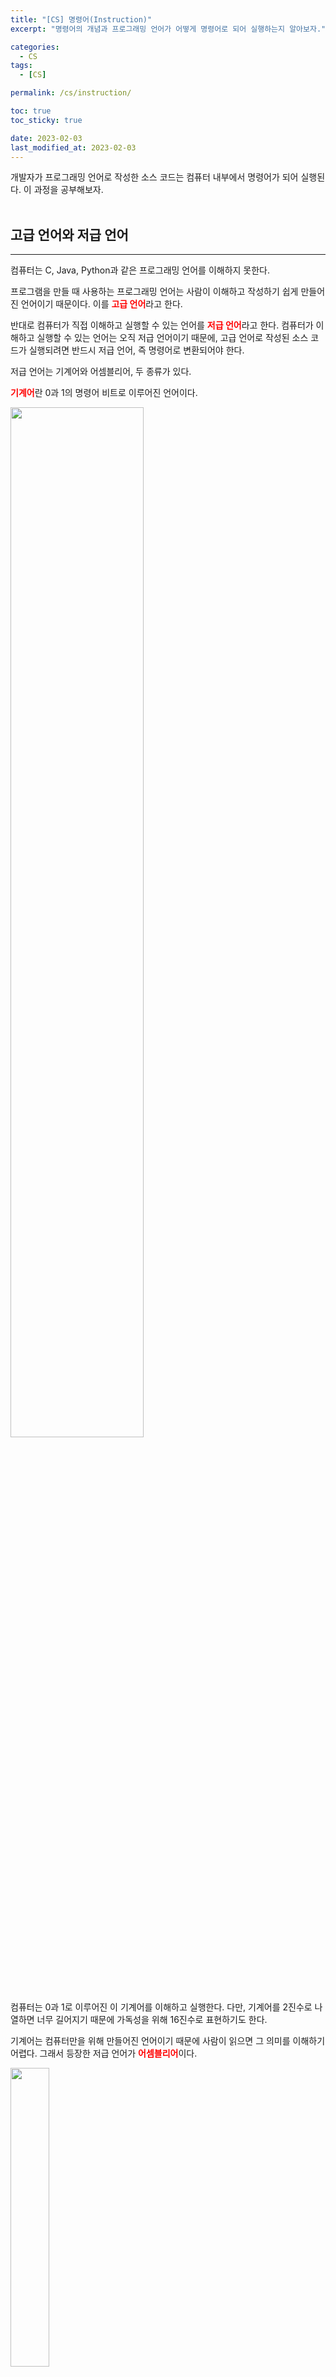 ```yaml
---
title: "[CS] 명령어(Instruction)"
excerpt: "명령어의 개념과 프로그래밍 언어가 어떻게 명령어로 되어 실행하는지 알아보자."

categories:
  - CS
tags:
  - [CS]

permalink: /cs/instruction/

toc: true
toc_sticky: true

date: 2023-02-03
last_modified_at: 2023-02-03
---
```


개발자가 프로그래밍 언어로 작성한 소스 코드는 컴퓨터 내부에서 명령어가 되어 실행된다. 이 과정을 공부해보자.<br><br>

## **고급 언어와 저급 언어**
<hr/>

컴퓨터는 C, Java, Python과 같은 프로그래밍 언어를 이해하지 못한다.<br>

프로그램을 만들 때 사용하는 프로그래밍 언어는 사람이 이해하고 작성하기 쉽게 만들어진 언어이기 때문이다. 이를 <span style="color:red">**고급 언어**</span>라고 한다.<br>

반대로 컴퓨터가 직접 이해하고 실행할 수 있는 언어를 <span style="color:red">**저급 언어**</span>라고 한다. 컴퓨터가 이해하고 실행할 수 있는 언어는 오직 저급 언어이기 때문에, 고급 언어로 작성된 소스 코드가 실행되려면 반드시 저급 언어, 즉 명령어로 변환되어야 한다.<br>

저급 언어는 기계어와 어셈블리어, 두 종류가 있다.<br>

<span style="color:red">**기계어**</span>란 0과 1의 명령어 비트로 이루어진 언어이다.<br>

<img src="../../../assets/images/posts/development/cs/cs-instruction/cs-instruction-1.png" width="65%"><br>

컴퓨터는 0과 1로 이루어진 이 기계어를 이해하고 실행한다. 다만, 기계어를 2진수로 나열하면 너무 길어지기 때문에 가독성을 위해 16진수로 표현하기도 한다.<br>

기계어는 컴퓨터만을 위해 만들어진 언어이기 때문에 사람이 읽으면 그 의미를 이해하기 어렵다. 그래서 등장한 저급 언어가 <span style="color:red">**어셈블리어**</span>이다. <br>

<img src="../../../assets/images/posts/development/cs/cs-instruction/cs-instruction-2.PNG" width="35%"><br>

어셈블리어는 기계어를 읽기 편한 형태로 번역한 저급 언어이기 때문에, 우리가 아는 프로그래밍 언어와는 사뭇 다르다. 때문에 개발자가 어셈블리어를 이용해 복잡한 프로그램을 만들기란 쉽지 않다.<br>

보통 하드웨어와 밀접하게 맞닿아 있는 프그램을 개발하는 임베디드 개발자, 게임 개발자, 정보 보안 분야 등의 개발자는 어셈블리어를 많이 이용한다.<br><br>

## **컴파일 언어와 인터프리터 언어**
<hr/>

개발자들이 고급 언어로 작성한 소스 코드는 어떻게 저급 언어로 변환될까? 여기에는 크게 두 가지, 컴파일 방식과 인터프리트 방식이 있다. 컴파일 방식으로 작동하는 프로그래밍 언어를 <span style="color:red">**컴파일 언어**</span>, 인터프리트 방식으로 작동하는 프로그래밍 언어를 <span style="color:red">**인터프리터 언어**</span>라고 한다.<br><br>

### **컴파일 언어**

<span style="color:red">**컴파일 언어**</span>는 컴파일러에 의해 소스 코드 전체가 저급 언어로 변환되어 실행되는 고급 언어로 대표적인 컴파일 언어로는 C 계열 언어들이 있다. 컴파일 언어로 작성된 소스 코드는 코드 전체가 저급 언어로 변환되는 과정을 <span style="color:red">**컴파일**</span>이라고 한다. 그리고 컴파일을 수행해 주는 도구를 <span style="color:red">**컴파일러**</span>라고 한다.<br>

컴파일러는 소스 코드 전체를 흝어보며 문법적인 오류는 없는지, 실행 가능한 코드인지, 실행하는 데 불필요한 코드는 없는지 등을 따지며 소스 코드 전체를 저급 언어로 컴파일한다. 이때 컴파일러가 소스 코드 내에서 오류를 하나라도 발견하면 해당 소스 코드는 컴파일에 실패한다.<br>

컴파일이 성공적으로 수행되면 개발자가 작성한 소스 코드는 컴퓨터가 이해할 수 있는 저급 언어로 변환된다. 이렇게 컴파일러를 통해 저급 언어로 변환된 코드를 <span style="color:red">**목적 코드**</span>라고 한다.<br><br>

### **인터프린터 언어**

<span style="color:red">**인터프리터 언어**</span>는 인터프리터에 의해 소스 코드가 한 줄씨 실행되는 고급 언어로 대표적인 인터프리터 언어로는 Python, JavaScript, SQL 등이 있다. 그리고 소스 코드를 한 줄씩 저급 언어로 변환하여 실행해 주는 도구를 <span style="color:red">**인터프리터**</span>라고 한다. 인터프리터 언어는 소스 코드를 한 줄씩 실행하기 때문에 소스 코드 전체를 저급 언어로 변환하는 시간을 기다릴 필요가 없다.<br>

인터프리터는 소스 코드를 한 줄씩 실행하기 때문에 소스 코드 N번째 줄에 문법 오류가 있더라도 N-1번째 줄까지는 수행된다.<br><br>

## **목적 파일과 실행 파일**
<hr/>

목적 코드로 이루어진 파일을 <span style="color:red">**목적 파일**</span>, 실행 코드로 이루어진 파일을 <span style="color:red">**실행 파일**</span>이라고 부른다.<br>
윈도우의 `.exe` 확장자를 가진 파일이 대표적인 실팽 파일이다.<br>

목적 파일이 실행 파일이 되기 위해서는 <span style="color:red">**링킹**</span>이라는 작업을 거쳐야 한다.<br>

예를 들어 컴파일 언어로 `helper.c`와 `main.c`라는 두 개의 소스 코드를 작성했다고 가정해보자.

1. `helper.c` 안에는 'HELPER_더하기'라는 기능이 구현되어 있다.
2. `main.c`는 `helper.c`에 구현된 'HELPER_더하기' 기능과 프로그래밍 언어가 기본적으로 제공하는 '화면_출력'이라는 기능을 가져다 사용한다.

이들을 컴파일하면 각각의 소스 코드로부터 목적 코드 `helper.o`, `main.o`가 생성된다.<br>

<img src="../../../assets/images/posts/development/cs/cs-instruction/cs-instruction-3.PNG" width="70%"><br>

`main.o`는 저급 언어이지만 바로 실행할 수 없다. `main.o`는 `main.c` 내용이 그대로 저급 언어로 변환된 파일일 뿐 `main.c`에 없는 'HELPER_더하기'나 '화면_출력'은 어떻게 실행되는지 알지 못하기 때문이다. 따라서 `main.o`가 실행되면 `main.o`에 없는 외부 기능들을 `main.o`와 연결 짓는 작업이 필요하다. 이러한 연결 작업이 <span style="color:red">**링킹**</span>이다. 링킹 작업까지 거치면 비로소 하나의 실행 파일이 만들어진다.<br><br>

## **명령어의 구조**
<hr/>

<span style="color:red">**명령어**</span>는 연산 코드와 오퍼랜드로 구성되어 있다. 연산 코드는 연산자, 오퍼랜드는 피연산자라고 부른다.<br>

붉은 글씨가 연산 코드, 검은 글씨가 오퍼랜드이다.<br>
<img src="../../../assets/images/posts/development/cs/cs-instruction/cs-instruction-4.PNG" width="30%"><br><br>

### **오퍼랜드**

<span style="color:red">**오퍼랜드**</span>는 '연산에 필요한 데이터' 또는 '연산에 필요한 데이터가 저장된 위치'를 의미한다. 오퍼랜드 필드에는 숫자와 문자 등을 나타내는 데이터 또는 메모리나 레지스터 주소가 올 수 있다. 다만 숫자나 문자와 같이 연산에 사용할 데이터를 직접 명시하기보다는, 많은 경우 연산에 사용할 데이터가 저장된 위치, 즉 메모리 주소나 레지스터 이름이 담긴다. 그래서 오퍼랜드 필드를 <span style="color:red">**주소 필드**</span>라고 부르기도 한다.<br><br>

### **연산 코드**

<span style="color:red">**연산 코드**</span>는 '명령어가 수행할 연산'을 의미한다.<br>
연산 코드 종류는 매우 많지만, 가장 기본적인 연산 코드 유형은 크게 네 가지로 나눌 수 있다.<br>

1. 데이터 전송
2. 산술/논리 연산
3. 제어 흐름 변경
4. 입출력 제어

명령어의 종류와 생김새는 CPU마다 다르기 때문에 연산 코드의 종류와 생김새 또한 CPU마다 다른다. 위의 4가지 종류는 CPU가 공통으로 이해하는 대표적인 연산 코드의 종류 정도로만 이해하자!<br><br>

## **주소 지정 방식**
<hr/>

왜 오퍼랜드 필드와 연산 코드 필드 처럼 각각 공간을 나누는 걸까?<br>

이는 명령어 길이 때문이다.<br>
하나의 명령어가 n비트로 구성되어 있고, 그중 연산 코드 필드가 m비트라고 가정해보자. 이때 오퍼랜드 필드에 가장 많은 공간을 할당할 수 있는 1-주소 명령어라 할지라도 오퍼랜드 필드의 길이는 연산 코드만큼의 길이를 뺀 n-m비트가 된다.<br>

가령 명령어의 크기가 16비트, 연산 코드 필드가 4비트인 2-주소 명령어에서는 오퍼랜드 필드당 6비트 정도밖에 남지 않는다. 즉, 하나의 오퍼랜드 필드로 표현할 있는 정보의 가짓수는 `2^6`개밖에 되지 않는다.<br>

<img src="../../../assets/images/posts/development/cs/cs-instruction/cs-instruction-5.PNG" width="70%"><br>

하지만 만약 오퍼랜드 필드 안에 메모리 주소가 담긴다면 표현할 수 있는 데이터의 크기는 하나의 메모리 주소에 저장할 수 있는 공간만큼 커진다.<br>

예를 들어 한 주소에 16비트를 저장할 수 있는 메모리가 있다고 가정해 보자. 이 메모리 안에 데이터를 저장하고, 오퍼랜드 필드 안에 해당 메모리 주소를 명시한다면 표현할 수 있는 정보의 가짓수가 `2^16`으로 확 커진다.<br>

<img src="../../../assets/images/posts/development/cs/cs-instruction/cs-instruction-6.PNG" width="70%"><br>

연산 코드에 사용할 데이터가 저장된 위치, 즉 연산의 대상이 되는 데이터가 저장된 위치를 <span style="color:red">**유효 주소**</span>라고 한다. 위 그림의 경우 유효 주소는 10번지가 된다.<br>

오퍼랜드 필드에 데이터가 저장된 위치를 명시할 때 연산에 사용할 데이터 위치를 찾는 방법을 <span style="color:red">**주소 지정 방식**</span>이라고 한다.<br><br>

### **즉시 주소 지정 방식**
<span style="color:red">**즉시 주소 지정 방식**</span>은 연산에 사용할 데이터를 오퍼랜드 필드에 직접 명시하는 방식이다. 앞에서 설명했듯이 이런 방식은 표현할 수 있는 데이터의 크기가 작아지는 단점이 있지만, 연산에 사용할 데이터를 메모리나 레지스터로부터 찾는 과정이 없기 때문에 다음에 설명할 주소 지정 방식들보다 빠르다.<br><Br>

### **직접 주소 지정 방식**
<span style="color:red">**직접 주소 지정 방식**</span>은 오퍼랜드 필드에 유효 주소를 직접적으로 명시하는 방식이다. 오퍼랜드 필드에서 표현할 수 있는 데이터의 크기는 즉시 주소 지정 방식보다 더 커졌지만, 여전히 유효 주소를 표현할 수 있는 범위가 연산 코드의 비트 수만큼 줄어든다. 다시 말해 표현할 수 있는 오퍼랜드 필드의 길이가 연산 코드의 길이만큼 짧아져 표현할 수 있는 유효 주소에 제한이 생길 수 있다.<br><br>

### **간접 주소 지정 방식**
<span style="color:red">**간접 주소 지정 방식**</span>은 유효 주소의 주소를 오퍼랜드 필드에 명시하는 방식이다. 직접 주소 지정 방식보다 표현할 수 있는 유효 주소의 범위는 넓어졌지만 두 번의 메모리 접근이 필요하기 때문에 앞서 설명한 주소 지정 방식들보다 일반적으로 느린 방식이다.<br>

<img src="../../../assets/images/posts/development/cs/cs-instruction/cs-instruction-7.PNG" width="70%"><br><br>

### **레지스터 주소 지정 방식**

<span style="color:red">**레지스터 주소 지정 방식**</span>은 직접 주소 방식과 비슷하게 연산에 필요한 데이터를 저장한 레지스터를 오퍼랜드 필드에 직접 명시하는 방식이다.<br>

일반적으로 CPUd 외부에 있는 메모리에 접근하는 것보다 CPU 내부에 있는 레지스터에 접근하는 것이 더 빠르다. 그러므로 직접 주소 지정 방식보다 빠르게 데이터를 접근할 수 있다. 다만, 직접 주소 지정 방식과 비슷하게 표현할 수 있는 레지스터 크기에 제한이 생길 수 있다.<br>

<img src="../../../assets/images/posts/development/cs/cs-instruction/cs-instruction-8.PNG" width="70%"><br><br>

### **레지스터 간접 주소 지정 방식**

<span style="color:red">**레지스터 간접 주소 지정 방식**</span>은 연산에 사용할 데이터를 메모리에 저장하고, 그 유효 주소를 저장한 레지스터를 오퍼랜드 필드에 명시하는 방식이다.<br>

유효 주소를 찾는 과정이 간접 주소 지정 방식과 비슷하지만, 메모리에 접근하는 횟수가 한 번으로 줄어든다는 장점이 있다.<br>

<img src="../../../assets/images/posts/development/cs/cs-instruction/cs-instruction-9.PNG" width="70%"><br><br>

각 주소 지정 방식이 오퍼랜드 필드 값에 명시하는 값 정리<br>
* 즉시 주소 지정 방식 : 연산에 필요한 데이터
* 직접 주소 지정 방식 : 유효 주소(메모리 주소)
* 간접 주소 지정 방식 : 유효 주소의 주소
* 레지스터 주소 지정 방식 : 유효 주소(레지스터 이름)
* 레지스터 간접 주소 지정 방식 : 유효 주소를 저장한 레지스터

<hr/>

참고자료<br>
<a href="https://www.hanbit.co.kr/store/books/look.php?p_code=B9177037040">혼자 공부하는 컴퓨터구조 + 운영체제 - 한빛 미디어</a><br>
